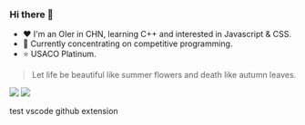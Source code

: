 ### Hi there 👋

<!--
**AstralLing/AstralLing** is a ✨ _special_ ✨ repository because its `README.md` (this file) appears on your GitHub profile.

Here are some ideas to get you started:

- 🔭 I’m currently working on ...
- 🌱 I’m currently learning ...
- 👯 I’m looking to collaborate on ...
- 🤔 I’m looking for help with ...
- 💬 Ask me about ...
- 📫 How to reach me: ...
- 😄 Pronouns: ...
- ⚡ Fun fact: ...
-->

- ❤️ I'm an OIer in CHN, learning C++ and interested in Javascript & CSS.
- 🍥 Currently concentrating on competitive programming.
- ⭐ USACO Platinum.

> Let life be beautiful like summer flowers and death like autumn leaves.

![](https://github.com/AstralLing/github-stats/blob/master/generated/overview.svg)
![](https://github.com/AstralLing/github-stats/blob/master/generated/languages.svg)

test vscode github extension
